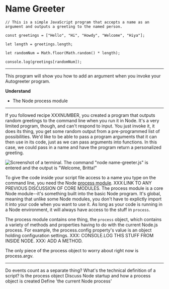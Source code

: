 # Name Greeter

````
// This is a simple JavaScript program that accepts a name as an argument and outputs a greeting to the named person. 

const greetings = ["Hello", "Hi", "Howdy", "Welcome", "Hiya"]; 

let length = greetings.length;

let randomNum = Math.floor(Math.random() * length);

console.log(greetings[randomNum]);
````

___

This program will show you how to add an argument when you invoke your Autogreeter program.

**Understand**
* The Node process module
___

If you followed recipe XXXNUMBER, you created a program that outputs random greetings to the command line when you run it in Node. It's a very limited program, though, and can't respond to input. You just invoke it, it does its thing, you get some random output from a pre-programmed list of possibilities. We'd like to be able to pass a program arguments that it can then use in its code, just as we can pass arguments into functions. In this case, we could pass in a name and have the program return a personalized greeting. 

![Screenshot of a terminal. The command "node name-greeter.js" is entered and the output is "Welcome, Britta!"](https://github.com/bkager/Node-cookbook/assets/68086185/2427dc11-d4a4-4ff2-ae69-1cb07c6a27ee)


To give the code inside your script file access to a name you type on the command line, you need the Node [process module](https://nodejs.org/api/process.html#processconfig). XXX:LINK TO ANY PREVIOUS DISCUSSION OF CORE MODULES. The process module is a core Node module--it's something built into the basic Node program. It's global, meaning that unlike some Node modules, you don't have to explictly import it into your code when you want to use it. As long as your code is running in a Node environment, it will always have access to the stuff in `process`. 

The process module contains one thing, the `process` object, which contains a variety of methods and properties having to do with the current Node.js process. For example, the process.config property's value is an object holding configuration settings. XXX: CONSOLE.LOG THIS STUFF FROM INSIDE NODE. XXX: ADD A METHOD.

The only piece of the process object to worry about right now is process.argv. 

____
Do events count as a separate thing?
What's the technical definition of a script?
Is the process object 
Discuss Node startup and how a process object is created
Define 'the current Node process'
